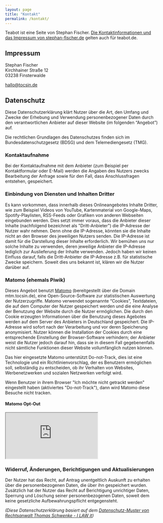 ```yaml
---
layout: page
title: "Kontakt"
permalink: /kontakt/
---
```


Teabot ist eine Seite von Stephan Fischer. <a href="https://stephan-fischer.de/#sayhello" rel="noopener" target="_blank" title="zu stephan-fischer.de">Die Kontaktinformationen und das Impressum von stephan-fischer.de</a> gelten auch für teabot.de.

<h2 id="impressum">Impressum</h2>
Stephan Fischer<br/>
Kirchhainer Straße 12<br/>
03238 Finsterwalde

<a href="mailto:&#104;&#097;&#108;&#108;&#111;&#064;&#116;&#111;&#099;&#115;&#105;&#110;.&#100;&#101;" title="eine E-Mail schreiben">&#104;&#097;&#108;&#108;&#111;&#064;&#116;&#111;&#099;&#115;&#105;&#110;.&#100;&#101;</a>

<h2 id="datenschutz">Datenschutz</h2>
Diese Datenschutzerklärung klärt Nutzer über die Art, den Umfang und Zwecke der Erhebung und Verwendung personenbezogener Daten durch den verantwortlichen Anbieter auf dieser Website (im folgenden “Angebot”) auf.

Die rechtlichen Grundlagen des Datenschutzes finden sich im Bundesdatenschutzgesetz (BDSG) und dem Telemediengesetz (TMG).

<h3>Kontaktaufnahme</h3>

Bei der Kontaktaufnahme mit dem Anbieter (zum Beispiel per Kontaktformular oder E-Mail) werden die Angaben des Nutzers zwecks Bearbeitung der Anfrage sowie für den Fall, dass Anschlussfragen entstehen, gespeichert.

<h3>Einbindung von Diensten und Inhalten Dritter</h3>

Es kann vorkommen, dass innerhalb dieses Onlineangebotes Inhalte Dritter, wie zum Beispiel Videos von YouTube, Kartenmaterial von Google-Maps, Spotify-Playlisten, RSS-Feeds oder Grafiken von anderen Webseiten eingebunden werden. Dies setzt immer voraus, dass die Anbieter dieser Inhalte (nachfolgend bezeichnet als "Dritt-Anbieter") die IP-Adresse der Nutzer wahr nehmen. Denn ohne die IP-Adresse, könnten sie die Inhalte nicht an den Browser des jeweiligen Nutzers senden. Die IP-Adresse ist damit für die Darstellung dieser Inhalte erforderlich. Wir bemühen uns nur solche Inhalte zu verwenden, deren jeweilige Anbieter die IP-Adresse lediglich zur Auslieferung der Inhalte verwenden. Jedoch haben wir keinen Einfluss darauf, falls die Dritt-Anbieter die IP-Adresse z.B. für statistische Zwecke speichern. Soweit dies uns bekannt ist, klären wir die Nutzer darüber auf.

<h3>Matomo (ehemals Piwik)</h3>

Dieses Angebot benutzt <a href="https://matomo.org" rel="noopener" target="_blank">Matomo</a> (bereitgestellt über die Domain mtm.tocsin.de), eine Open-Source-Software zur statistischen Auswertung der Nutzerzugriffe. Matomo verwendet sogenannte “Cookies”, Textdateien, die auf dem Computer der Nutzer gespeichert werden und die eine Analyse der Benutzung der Website durch die Nutzer ermöglichen. Die durch den Cookie erzeugten Informationen über die Benutzung dieses Agebotes werden auf dem Server des Anbieters in Deutschland gespeichert. Die IP-Adresse wird sofort nach der Verarbeitung und vor deren Speicherung anonymisiert. Nutzer können die Installation der Cookies durch eine entsprechende Einstellung der Browser-Software verhindern; der Anbieter weist die Nutzer jedoch darauf hin, dass sie in diesem Fall gegebenenfalls nicht sämtliche Funktionen dieser Website vollumfänglich nutzen können.

Das hier eingesetzte Matomo unterstützt Do-not-Track, dies ist eine Technologie und ein Richtlinienvorschlag, der es Benutzern ermöglichen soll, selbständig zu entscheiden, ob ihr Verhalten von Websites, Werbenetzwerken und sozialen Netzwerken verfolgt wird.

Wenn Benutzer in ihrem Browser "Ich möchte nicht getrackt werden" eingestellt haben (aktiviertes "Do-not-Track"), dann wird Matomo diese Besuche nicht tracken.

<h4>Matomo Opt-Out</h4>

<iframe src="https://mtm.tocsin.de/index.php?module=CoreAdminHome&action=optOut&idsite=5&language=de"></iframe>


<h3>Widerruf, Änderungen, Berichtigungen und Aktualisierungen</h3>

Der Nutzer hat das Recht, auf Antrag unentgeltlich Auskunft zu erhalten über die personenbezogenen Daten, die über ihn gespeichert wurden. Zusätzlich hat der Nutzer das Recht auf Berichtigung unrichtiger Daten, Sperrung und Löschung seiner personenbezogenen Daten, soweit dem keine gesetzliche Aufbewahrungspflicht entgegensteht.

<i>(Diese Datenschutzerklärung basiert auf dem <a href="http://rechtsanwalt-schwenke.de/smmr-buch/datenschutz-muster-generator-fuer-webseiten-blogs-und-social-media/" rel="noopener" target="_blank">Datenschutz-Muster von Rechtsanwalt Thomas Schwenke - I LAW it</a>)</i>
